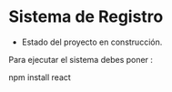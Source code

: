 <h1>Sistema de Registro</h1>

- Estado del proyecto en construcción.
  
Para ejecutar el sistema debes poner :

npm install react
